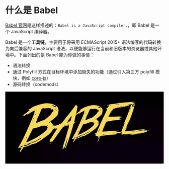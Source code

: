 # 什么是 Babel

[Babel 官网](https://www.babeljs.cn/)是这样描述的：`Babel is a JavaScript compiler.`，即 Babel 是一个 JavaScript 编译器。

Babel 是一个**工具链**，主要用于将采用 ECMAScript 2015+ 语法编写的代码转换为向后兼容的 JavaScript 语法，以便能够运行在当前和旧版本的浏览器或其他环境中。下面列出的是 Babel 能为你做的事情：

- 语法转换
- 通过 Polyfill 方式在目标环境中添加缺失的功能（通过引入第三方 polyfill 模块，例如 [core-js](https://github.com/zloirock/core-js)）
- 源码转换（codemods）

![Babel](README.assets/Babel.png)